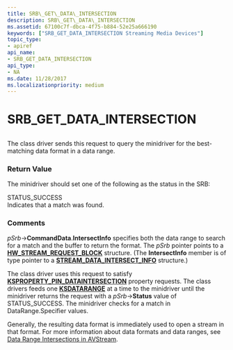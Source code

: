 ```yaml
---
title: SRB\_GET\_DATA\_INTERSECTION
description: SRB\_GET\_DATA\_INTERSECTION
ms.assetid: 67100c7f-dbca-4f75-b884-52e25a666190
keywords: ["SRB_GET_DATA_INTERSECTION Streaming Media Devices"]
topic_type:
- apiref
api_name:
- SRB_GET_DATA_INTERSECTION
api_type:
- NA
ms.date: 11/28/2017
ms.localizationpriority: medium
---
```


# SRB\_GET\_DATA\_INTERSECTION


## <span id="ddk_srb_get_data_intersection_ks"></span><span id="DDK_SRB_GET_DATA_INTERSECTION_KS"></span>


The class driver sends this request to query the minidriver for the best-matching data format in a data range.

### <span id="return_value"></span><span id="RETURN_VALUE"></span>Return Value

The minidriver should set one of the following as the status in the SRB:

<span id="STATUS_SUCCESS"></span><span id="status_success"></span>STATUS\_SUCCESS  
Indicates that a match was found.

### Comments

*pSrb*-&gt;**CommandData**.**IntersectInfo** specifies both the data range to search for a match and the buffer to return the format. The *pSrb* pointer points to a [**HW\_STREAM\_REQUEST\_BLOCK**](https://docs.microsoft.com/windows-hardware/drivers/ddi/content/strmini/ns-strmini-_hw_stream_request_block) structure. (The **IntersectInfo** member is of type pointer to a [**STREAM\_DATA\_INTERSECT\_INFO**](https://docs.microsoft.com/windows-hardware/drivers/ddi/content/strmini/ns-strmini-_stream_data_intersect_info) structure.)

The class driver uses this request to satisfy [**KSPROPERTY\_PIN\_DATAINTERSECTION**](ksproperty-pin-dataintersection.md) property requests. The class drivers feeds one [**KSDATARANGE**](https://docs.microsoft.com/previous-versions/ff561658(v=vs.85)) at a time to the minidriver until the minidriver returns the request with a *pSrb*-&gt;**Status** value of STATUS\_SUCCESS. The minidriver checks for a match in DataRange.Specifier values.

Generally, the resulting data format is immediately used to open a stream in that format. For more information about data formats and data ranges, see [Data Range Intersections in AVStream](https://docs.microsoft.com/windows-hardware/drivers/stream/data-range-intersections-in-avstream).

 

 





